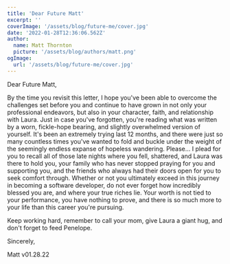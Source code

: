 ```yaml
---
title: 'Dear Future Matt'
excerpt: ''
coverImage: '/assets/blog/future-me/cover.jpg'
date: '2022-01-28T12:36:06.562Z'
author:
  name: Matt Thornton
  picture: '/assets/blog/authors/matt.png'
ogImage:
  url: '/assets/blog/future-me/cover.jpg'
---
```


Dear Future Matt,

By the time you revisit this letter, I hope you've been able to overcome the challenges set before you and continue to have grown in not only your professional endeavors, but also in your character, faith, and relationship with Laura. Just in case you've forgotten, you're reading what was written by a worn, fickle-hope bearing, and slightly overwhelmed version of yourself. It's been an extremely trying last 12 months, and there were just so many countless times you've wanted to fold and buckle under the weight of the seemingly endless expanse of hopeless wandering. Please... I plead for you to recall all of those late nights where you fell, shattered, and Laura was there to hold you, your family who has never stopped praying for you and supporting you, and the friends who always had their doors open for you to seek comfort through. Whether or not you ultimately exceed in this journey in becoming a software developer, do not ever forget how incredibly blessed you are, and where your true riches lie. Your worth is not tied to your performance, you have nothing to prove, and there is so much more to your life than this career you're pursuing.

Keep working hard, remember to call your mom, give Laura a giant hug, and don't forget to feed Penelope.

Sincerely,

Matt v01.28.22


